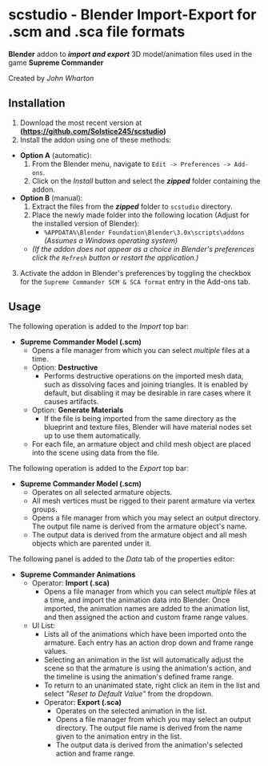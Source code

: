 # scstudio - Blender Import-Export for .scm and .sca file formats

__Blender__ addon to ___import and export___ 3D model/animation files used in the game __Supreme Commander__

Created by *John Wharton*

## Installation

1. Download the most recent version at __(https://github.com/Solstice245/scstudio)__
2. Install the addon using one of these methods:
- __Option A__ (automatic):
    1. From the Blender menu, navigate to `Edit -> Preferences -> Add-ons`.
    2. Click on the _Install_ button and select the ___zipped___ folder containing the addon.
- __Option B__ (manual):
    1. Extract the files from the ___zipped___ folder to `scstudio` directory.
    2. Place the newly made folder into the following location (Adjust for the installed version of Blender):
        - `%APPDATA%\Blender Foundation\Blender\3.0x\scripts\addons` _(Assumes a Windows operating system)_
    - _(If the addon does not appear as a choice in Blender's preferences click the `Refresh` button or restart the application.)_
3. Activate the addon in Blender's preferences by toggling the checkbox for the `Supreme Commander SCM & SCA format` entry in the Add-ons tab.

## Usage

The following operation is added to the _Import_ top bar:
- __Supreme Commander Model (.scm)__
    - Opens a file manager from which you can select _multiple_ files at a time.
    - Option: __Destructive__
        - Performs destructive operations on the imported mesh data, such as dissolving faces and joining triangles. It is enabled by default, but disabling it may be desirable in rare cases where it causes artifacts.
    - Option: __Generate Materials__
        - If the file is being imported from the same directory as the blueprint and texture files, Blender will have material nodes set up to use them automatically.
    - For each file, an armature object and child mesh object are placed into the scene using data from the file.

The following operation is added to the _Export_ top bar:
- __Supreme Commander Model (.scm)__
    - Operates on all selected armature objects.
    - All mesh vertices must be rigged to their parent armature via vertex groups.
    - Opens a file manager from which you may select an output directory. The output file name is derived from the armature object's name.
    - The output data is derived from the armature object and all mesh objects which are parented under it.

The following panel is added to the _Data_ tab of the properties editor:
- __Supreme Commander Animations__
    - Operator: __Import (.sca)__
        - Opens a file manager from which you can select _multiple_ files at a time, and import the animation data into Blender. Once imported, the animation names are added to the animation list, and then assigned the action and custom frame range values.
    - UI List:
        - Lists all of the animations which have been imported onto the armature. Each entry has an action drop down and frame range values.
        - Selecting an animation in the list will automatically adjust the scene so that the armature is using the animation's action, and the timeline is using the animation's defined frame range.
        - To return to an unanimated state, right click an item in the list and select _"Reset to Default Value"_ from the dropdown.
        - Operator: __Export (.sca)__
            - Operates on the selected animation in the list.
            - Opens a file manager from which you may select an output directory. The output file name is derived from the name given to the animation entry in the list.
            - The output data is derived from the animation's selected action and frame range.

